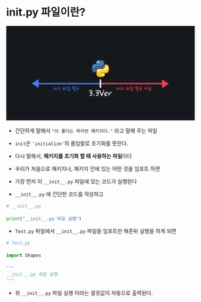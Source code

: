 # __init__.py 파일이란?

![Module_and_Package_040](../../images/Module_and_Package/040.jpg)

+ 간단하게 말해서 `"이 폴더는 파이썬 패키지다."` 라고 말해 주는 파일

+ `init`은 `'initialize'`의 줄임말로 초기화를 뜻한다.

+ 다시 말해서, **패키지를 초기화 할 때 사용하는 파일**이다

+ 우리가 처음으로 패키지나, 패키지 안에 있는 어떤 것을 임포트 하면

+ 가장 먼저 이 `__init__.py` 파일에 있는 코드가 실행된다

+ `__init__.py` 에 간단한 코드를 작성하고

```python
# __init__.py

print("__init__.py 파일 실행")
```

+ `Test.py` 파일에서 `__init__.py` 파일을 임포트만 해준뒤 실행을 하게 되면
```python
# Test.py 

import Shapes

"""
__init__.py 파일 실행
"""
```
+ 위 `__init__.py` 파일 실행 이라는 결괏값이 자동으로 출력된다.